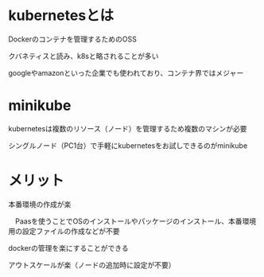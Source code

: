 # kubernetesとは

Dockerのコンテナを管理するためのOSS

クバネティスと読み、k8sと略されることが多い

googleやamazonといった企業でも使われており、コンテナ界ではメジャー

# minikube

kubernetesは複数のリソース（ノード）を管理するため複数のマシンが必要

シングルノード（PC1台）で手軽にkubernetesをお試しできるのがminikube

# メリット

本番環境の作成が楽

　Paasを使うことでOSのインストールやパッケージのインストール、本番環境用の設定ファイルの作成などが不要

dockerの管理を楽にすることができる

アウトスケールが楽（ノードの追加時に設定が不要）
